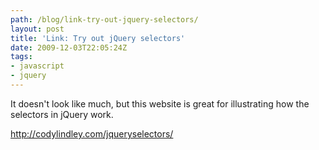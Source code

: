 ```yaml
---
path: /blog/link-try-out-jquery-selectors/
layout: post
title: 'Link: Try out jQuery selectors'
date: 2009-12-03T22:05:24Z
tags:
- javascript
- jquery
---
```


It doesn't look like much, but this website is great for illustrating how the selectors in jQuery work.

<a href="http://codylindley.com/jqueryselectors/">http://codylindley.com/jqueryselectors/</a>